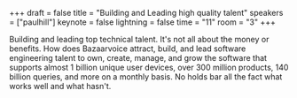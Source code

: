 +++
draft = false
title = "Building and Leading high quality talent"
speakers = ["paulhill"]
keynote = false
lightning = false
time = "11"
room = "3"
+++

Building and leading top technical talent. It's not all about the money or benefits. How does Bazaarvoice attract, build, and lead software engineering talent to own, create, manage, and grow the software that supports almost 1 billion unique user devices, over 300 million products, 140 billion queries, and more on a monthly basis. No holds bar all the fact what works well and what hasn't.
